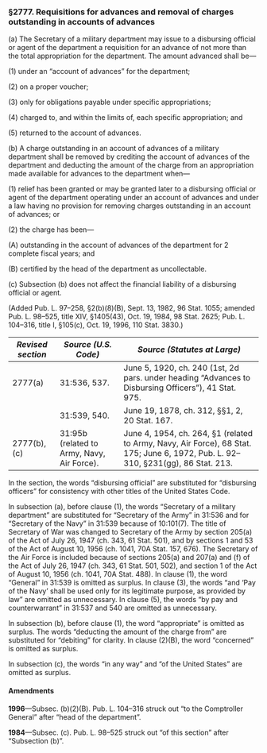 ### §2777. Requisitions for advances and removal of charges outstanding in accounts of advances ###

(a) The Secretary of a military department may issue to a disbursing official or agent of the department a requisition for an advance of not more than the total appropriation for the department. The amount advanced shall be—

(1) under an “account of advances” for the department;

(2) on a proper voucher;

(3) only for obligations payable under specific appropriations;

(4) charged to, and within the limits of, each specific appropriation; and

(5) returned to the account of advances.

(b) A charge outstanding in an account of advances of a military department shall be removed by crediting the account of advances of the department and deducting the amount of the charge from an appropriation made available for advances to the department when—

(1) relief has been granted or may be granted later to a disbursing official or agent of the department operating under an account of advances and under a law having no provision for removing charges outstanding in an account of advances; or

(2) the charge has been—

(A) outstanding in the account of advances of the department for 2 complete fiscal years; and

(B) certified by the head of the department as uncollectable.

(c) Subsection (b) does not affect the financial liability of a disbursing official or agent.

(Added Pub. L. 97–258, §2(b)(8)(B), Sept. 13, 1982, 96 Stat. 1055; amended Pub. L. 98–525, title XIV, §1405(43), Oct. 19, 1984, 98 Stat. 2625; Pub. L. 104–316, title I, §105(c), Oct. 19, 1996, 110 Stat. 3830.)

|*Revised section*|           *Source (U.S. Code)*           |                                                  *Source (Statutes at Large)*                                                   |
|-----------------|------------------------------------------|---------------------------------------------------------------------------------------------------------------------------------|
|     2777(a)     |               31:536, 537.               |              June 5, 1920, ch. 240 (1st, 2d pars. under heading “Advances to Disbursing Officers”), 41 Stat. 975.               |
|                 |               31:539, 540.               |                                          June 19, 1878, ch. 312, §§1, 2, 20 Stat. 167.                                          |
|  2777(b), (c)   |31:95b (related to Army, Navy, Air Force).|June 4, 1954, ch. 264, §1 (related to Army, Navy, Air Force), 68 Stat. 175; June 6, 1972, Pub. L. 92–310, §231(gg), 86 Stat. 213.|

In the section, the words “disbursing official” are substituted for “disbursing officers” for consistency with other titles of the United States Code.

In subsection (a), before clause (1), the words “Secretary of a military department” are substituted for “Secretary of the Army” in 31:536 and for “Secretary of the Navy” in 31:539 because of 10:101(7). The title of Secretary of War was changed to Secretary of the Army by section 205(a) of the Act of July 26, 1947 (ch. 343, 61 Stat. 501), and by sections 1 and 53 of the Act of August 10, 1956 (ch. 1041, 70A Stat. 157, 676). The Secretary of the Air Force is included because of sections 205(a) and 207(a) and (f) of the Act of July 26, 1947 (ch. 343, 61 Stat. 501, 502), and section 1 of the Act of August 10, 1956 (ch. 1041, 70A Stat. 488). In clause (1), the word “General” in 31:539 is omitted as surplus. In clause (3), the words “and ‘Pay of the Navy’ shall be used only for its legitimate purpose, as provided by law” are omitted as unnecessary. In clause (5), the words “by pay and counterwarrant” in 31:537 and 540 are omitted as unnecessary.

In subsection (b), before clause (1), the word “appropriate” is omitted as surplus. The words “deducting the amount of the charge from” are substituted for “debiting” for clarity. In clause (2)(B), the word “concerned” is omitted as surplus.

In subsection (c), the words “in any way” and “of the United States” are omitted as surplus.

#### Amendments ####

**1996**—Subsec. (b)(2)(B). Pub. L. 104–316 struck out “to the Comptroller General” after “head of the department”.

**1984**—Subsec. (c). Pub. L. 98–525 struck out “of this section” after “Subsection (b)”.